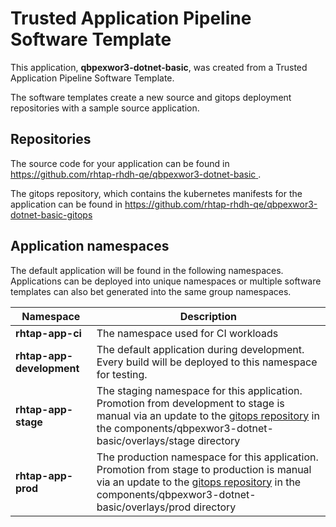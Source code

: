 # Trusted Application Pipeline Software Template

This application, **qbpexwor3-dotnet-basic**, was created from a Trusted Application Pipeline Software Template.

The software templates create a new source and gitops deployment repositories with a sample source application. 

## Repositories

The source code for your application can be found in [https://github.com/rhtap-rhdh-qe/qbpexwor3-dotnet-basic ](https://github.com/rhtap-rhdh-qe/qbpexwor3-dotnet-basic ).
 
The gitops repository, which contains the kubernetes manifests for the application can be found in 
[https://github.com/rhtap-rhdh-qe/qbpexwor3-dotnet-basic-gitops ](https://github.com/rhtap-rhdh-qe/qbpexwor3-dotnet-basic-gitops ) 

## Application namespaces 

The default application will be found in the following namespaces. Applications can be deployed into unique namespaces or multiple software templates can also bet generated into the same group namespaces.  

|  Namespace   |  Description   |  
| -------- | -------- |
| **rhtap-app-ci** | The namespace used for CI workloads |
| **rhtap-app-development** | The default application during development. Every build will be deployed to this namespace for testing. |
| **rhtap-app-stage** | The staging namespace for this application. Promotion from development to stage is manual via an update to the [gitops repository](https://github.com/rhtap-rhdh-qe/qbpexwor3-dotnet-basic-gitops ) in the components/qbpexwor3-dotnet-basic/overlays/stage directory |
| **rhtap-app-prod** | The production namespace for this application. Promotion from stage to production is manual via an update to the [gitops repository](https://github.com/rhtap-rhdh-qe/qbpexwor3-dotnet-basic-gitops ) in the components/qbpexwor3-dotnet-basic/overlays/prod directory |